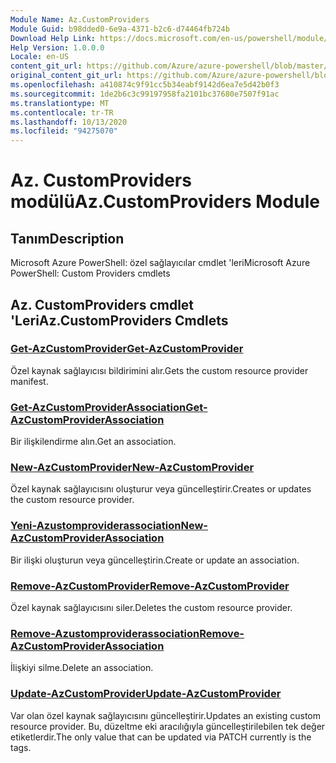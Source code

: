 ```yaml
---
Module Name: Az.CustomProviders
Module Guid: b98dded0-6e9a-4371-b2c6-d74464fb724b
Download Help Link: https://docs.microsoft.com/en-us/powershell/module/az.customproviders
Help Version: 1.0.0.0
Locale: en-US
content_git_url: https://github.com/Azure/azure-powershell/blob/master/src/CustomProviders/help/Az.CustomProviders.md
original_content_git_url: https://github.com/Azure/azure-powershell/blob/master/src/CustomProviders/help/Az.CustomProviders.md
ms.openlocfilehash: a410874c9f91cc5b34eabf9142d6ea7e5d42b0f3
ms.sourcegitcommit: 1de2b6c3c99197958fa2101bc37680e7507f91ac
ms.translationtype: MT
ms.contentlocale: tr-TR
ms.lasthandoff: 10/13/2020
ms.locfileid: "94275070"
---
```

# <span data-ttu-id="1f59a-101">Az. CustomProviders modülü</span><span class="sxs-lookup"><span data-stu-id="1f59a-101">Az.CustomProviders Module</span></span>
## <span data-ttu-id="1f59a-102">Tanım</span><span class="sxs-lookup"><span data-stu-id="1f59a-102">Description</span></span>
<span data-ttu-id="1f59a-103">Microsoft Azure PowerShell: özel sağlayıcılar cmdlet 'leri</span><span class="sxs-lookup"><span data-stu-id="1f59a-103">Microsoft Azure PowerShell: Custom Providers cmdlets</span></span>

## <span data-ttu-id="1f59a-104">Az. CustomProviders cmdlet 'Leri</span><span class="sxs-lookup"><span data-stu-id="1f59a-104">Az.CustomProviders Cmdlets</span></span>
### [<span data-ttu-id="1f59a-105">Get-AzCustomProvider</span><span class="sxs-lookup"><span data-stu-id="1f59a-105">Get-AzCustomProvider</span></span>](Get-AzCustomProvider.md)
<span data-ttu-id="1f59a-106">Özel kaynak sağlayıcısı bildirimini alır.</span><span class="sxs-lookup"><span data-stu-id="1f59a-106">Gets the custom resource provider manifest.</span></span>

### [<span data-ttu-id="1f59a-107">Get-AzCustomProviderAssociation</span><span class="sxs-lookup"><span data-stu-id="1f59a-107">Get-AzCustomProviderAssociation</span></span>](Get-AzCustomProviderAssociation.md)
<span data-ttu-id="1f59a-108">Bir ilişkilendirme alın.</span><span class="sxs-lookup"><span data-stu-id="1f59a-108">Get an association.</span></span>

### [<span data-ttu-id="1f59a-109">New-AzCustomProvider</span><span class="sxs-lookup"><span data-stu-id="1f59a-109">New-AzCustomProvider</span></span>](New-AzCustomProvider.md)
<span data-ttu-id="1f59a-110">Özel kaynak sağlayıcısını oluşturur veya güncelleştirir.</span><span class="sxs-lookup"><span data-stu-id="1f59a-110">Creates or updates the custom resource provider.</span></span>

### [<span data-ttu-id="1f59a-111">Yeni-Azustomproviderassociation</span><span class="sxs-lookup"><span data-stu-id="1f59a-111">New-AzCustomProviderAssociation</span></span>](New-AzCustomProviderAssociation.md)
<span data-ttu-id="1f59a-112">Bir ilişki oluşturun veya güncelleştirin.</span><span class="sxs-lookup"><span data-stu-id="1f59a-112">Create or update an association.</span></span>

### [<span data-ttu-id="1f59a-113">Remove-AzCustomProvider</span><span class="sxs-lookup"><span data-stu-id="1f59a-113">Remove-AzCustomProvider</span></span>](Remove-AzCustomProvider.md)
<span data-ttu-id="1f59a-114">Özel kaynak sağlayıcısını siler.</span><span class="sxs-lookup"><span data-stu-id="1f59a-114">Deletes the custom resource provider.</span></span>

### [<span data-ttu-id="1f59a-115">Remove-Azustomproviderassociation</span><span class="sxs-lookup"><span data-stu-id="1f59a-115">Remove-AzCustomProviderAssociation</span></span>](Remove-AzCustomProviderAssociation.md)
<span data-ttu-id="1f59a-116">İlişkiyi silme.</span><span class="sxs-lookup"><span data-stu-id="1f59a-116">Delete an association.</span></span>

### [<span data-ttu-id="1f59a-117">Update-AzCustomProvider</span><span class="sxs-lookup"><span data-stu-id="1f59a-117">Update-AzCustomProvider</span></span>](Update-AzCustomProvider.md)
<span data-ttu-id="1f59a-118">Var olan özel kaynak sağlayıcısını güncelleştirir.</span><span class="sxs-lookup"><span data-stu-id="1f59a-118">Updates an existing custom resource provider.</span></span>
<span data-ttu-id="1f59a-119">Bu, düzeltme eki aracılığıyla güncelleştirilebilen tek değer etiketlerdir.</span><span class="sxs-lookup"><span data-stu-id="1f59a-119">The only value that can be updated via PATCH currently is the tags.</span></span>

